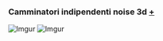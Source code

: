 ### Camminatori indipendenti noise 3d [+](https://editor.p5js.org/barsab/full/f3SSjR2Gy)

![Imgur](https://i.imgur.com/H9yatip.png)
![Imgur](https://i.imgur.com/bvoRz0W.png)
